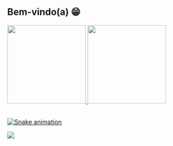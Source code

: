 ## Bem-vindo(a) 😁



 <div>
<a href="https://github.com/seu-usuário-aqui">
<img height="180em" src="https://github-readme-stats.vercel.app/api/top-langs/?username=DanniRoot&layout=compact&langs_count=7&theme=dracula"/>
<img height="180em" src="https://github-readme-stats.vercel.app/api?username=DanniRoot&show_icons=true&theme=dracula&include_all_commits=true&count_private=true"/>
</div>
 
          
</div>
 
 <br>
 
 
 
  ![Snake animation](https://github.com/DanniRoot/DanniRoot/blob/output/github-contribution-grid-snake.svg)

  
  
</div>
  <div>
  <a href="https://www.linkedin.com/in/daniele-pelichek-882761238" target="_blank"><img src="https://img.icons8.com/doodle/48/000000/linkedin--v2.png"/></a> 
 

  </div>
  
 
          
      
          
          
